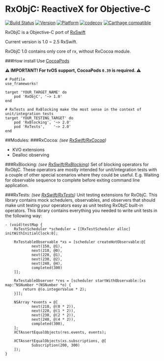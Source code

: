 RxObjC: ReactiveX for Objective-C
=================================
[![Build Status](https://travis-ci.org/pasha010/RxObjC.svg?branch=master)](https://travis-ci.org/pasha010/RxObjC)
[![Version](https://cocoapod-badges.herokuapp.com/v/RxObjC/1.0/badge.png)](https://cocoapod-badges.herokuapp.com/v/RxObjC/1.0/badge.png) [![Platform](https://cocoapod-badges.herokuapp.com/p/RxObjC/badge.png)](https://cocoapod-badges.herokuapp.com/p/$PODNAME/badge.png) [![codecov](https://codecov.io/gh/pasha010/RxObjC/branch/master/graph/badge.svg)](https://codecov.io/gh/pasha010/RxObjC) [![Carthage compatible](https://img.shields.io/badge/Carthage-compatible-4BC51D.svg?style=flat)](https://github.com/Carthage/Carthage)


RxObjC is a Objective-C port of [RxSwift](https://github.com/ReactiveX/RxSwift)

Current version is 1.0 ~ 2.5 RxSwift. 

RxObjC 1.0 contains only core of rx, without RxCocoa module.


###How install
Use [CocoaPods](https://guides.cocoapods.org/using/using-cocoapods.html)

**:warning: IMPORTANT! For tvOS support, CocoaPods `0.39` is required. :warning:**

```
# Podfile
use_frameworks!

target 'YOUR_TARGET_NAME' do
    pod 'RxObjC', '~> 1.0'
end

# RxTests and RxBlocking make the most sense in the context of unit/integration tests
target 'YOUR_TESTING_TARGET' do
    pod 'RxBlocking', '~> 2.0'
    pod 'RxTests',    '~> 2.0'
end
```

##Modules:
###RxCocoa:
_(see [RxSwift/RxCocoa](https://github.com/ReactiveX/RxSwift/tree/master/RxCocoa))_
* KVO extensions
* Dealloc observing

###RxBlocking: 
_(see [RxSwift/RxBlocking](https://github.com/ReactiveX/RxSwift/tree/master/RxBlocking))_
Set of blocking operators for RxObjC. These operators are mostly intended for unit/integration tests
with a couple of other special scenarios where they could be useful.
E.g.
Waiting for observable sequence to complete before exiting command line application.

###RxTests:
_(see [RxSwift/RxTests](https://github.com/ReactiveX/RxSwift/tree/master/RxTests))_
Unit testing extensions for RxObjC. This library contains mock schedulers, observables, and observers
that should make unit testing your operators easy as unit testing RxObjC built-in operators.
This library contains everything you needed to write unit tests in the following way:
```
- (void)testMap {
    RxTestScheduler *scheduler = [[RxTestScheduler alloc] initWithInitialClock:0];

    RxTestableObservable *xs = [scheduler createHotObservable:@[
            next(150, @1),
            next(210, @0),
            next(220, @1),
            next(230, @2),
            next(240, @4),
            completed(300)
    ]];

    RxTestableObserver *res = [scheduler startWithObservable:[xs map:^NSNumber *(NSNumber *o) {
        return @(o.integerValue * 2);
    }]];

    NSArray *events = @[
            next(210, @(0 * 2)),
            next(220, @(1 * 2)),
            next(230, @(2 * 2)),
            next(240, @(4 * 2)),
            completed(300),
    ];
    XCTAssertEqualObjects(res.events, events);

    XCTAssertEqualObjects(xs.subscriptions, @[
            Subscription(200, 300)
    ]);
}
```